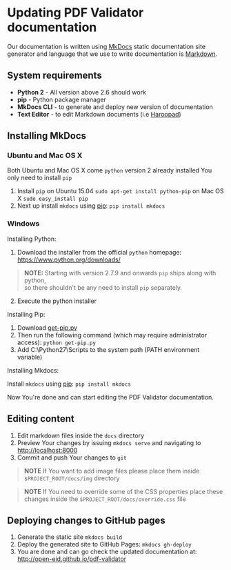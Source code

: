 Updating PDF Validator documentation
====================================

Our documentation is written using [MkDocs](http://www.mkdocs.org/) static documentation site generator and 
language that we use to write documentation is [Markdown](https://daringfireball.net/projects/markdown/). 

System requirements
-------------------

* **Python 2** - All version above 2.6 should work
* **pip** - Python package manager
* **MkDocs CLI** - to generate and deploy new version of documentation
* **Text Editor** - to edit Markdown documents (i.e [Haroopad](http://pad.haroopress.com/#))

Installing MkDocs
-----------------

### Ubuntu and Mac OS X

Both Ubuntu and Mac OS X come `python` version 2 already installed You only need to install `pip`

1.  Install `pip` on Ubuntu 15.04 `sudo apt-get install python-pip` on Mac OS X `sudo easy_install pip`
2.  Next up install `mkdocs` using [pip](https://pip.pypa.io/en/stable/): `pip install mkdocs`

### Windows

Installing Python:

1. Download the installer from the official `python` homepage: <https://www.python.org/downloads/>
> **NOTE:** Starting with version 2.7.9 and onwards `pip` ships along with python,<br/>
so there shouldn't be any need to install `pip` separately.
2. Execute the python installer

Installing Pip:

1. Download [get-pip.py](https://bootstrap.pypa.io/get-pip.py)
2. Then run the following command (which may require administrator access): `python get-pip.py`
3. Add C:\Python27\Scripts to the system path (PATH environment variable)

Installing Mkdocs:

Install `mkdocs` using [pip](https://pip.pypa.io/en/stable/): `pip install mkdocs`

Now You're done and can start editing the PDF Validator documentation. 

Editing content
---------------

1.  Edit markdown files inside the `docs` directory
2.  Preview Your changes by issuing `mkdocs serve` and navigating to <http://localhost:8000>
3.  Commit and push Your changes to `git`

> **NOTE** If You want to add image files please place them inside `$PROJECT_ROOT/docs/img` directory

> **NOTE** If You need to override some of the CSS properties place these changes 
> inside the `$PROJECT_ROOT/docs/override.css` file

Deploying changes to GitHub pages
---------------------------------

1.  Generate the static site `mkdocs build`
2.  Deploy the generated site to GitHub Pages: `mkdocs gh-deploy` 
3.  You are done and can go check the updated documentation at: <http://open-eid.github.io/pdf-validator>
